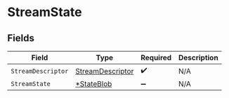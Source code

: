 # StreamState


## Fields

| Field                                                       | Type                                                        | Required                                                    | Description                                                 |
| ----------------------------------------------------------- | ----------------------------------------------------------- | ----------------------------------------------------------- | ----------------------------------------------------------- |
| `StreamDescriptor`                                          | [StreamDescriptor](../../models/shared/streamdescriptor.md) | :heavy_check_mark:                                          | N/A                                                         |
| `StreamState`                                               | [*StateBlob](../../models/shared/stateblob.md)              | :heavy_minus_sign:                                          | N/A                                                         |